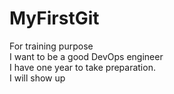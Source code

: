 # MyFirstGit
For training purpose
<br>
I want to be a good DevOps engineer
<br>
I have one year to take preparation.
<br>
I will show up
